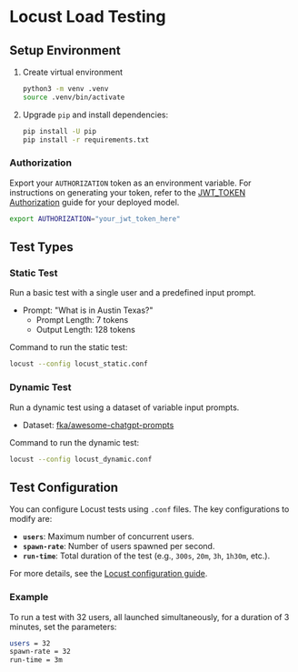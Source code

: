 # Locust Load Testing

## Setup Environment

1. Create virtual environment

    ```bash
    python3 -m venv .venv
    source .venv/bin/activate
    ```

2. Upgrade `pip` and install dependencies:

    ```bash
    pip install -U pip
    pip install -r requirements.txt
    ```

### Authorization

Export your `AUTHORIZATION` token as an environment variable. For instructions on generating your token, refer to the [JWT_TOKEN Authorization](../tt-metal-llama3-70b/README.md#jwt_token-authorization) guide for your deployed model.

```bash
export AUTHORIZATION="your_jwt_token_here"
```

## Test Types

### Static Test

Run a basic test with a single user and a predefined input prompt.

- Prompt: "What is in Austin Texas?"
  - Prompt Length: 7 tokens
  - Output Length: 128 tokens

Command to run the static test:

```bash
locust --config locust_static.conf
```

### Dynamic Test

Run a dynamic test using a dataset of variable input prompts.

- Dataset: [fka/awesome-chatgpt-prompts](https://huggingface.co/datasets/fka/awesome-chatgpt-prompts)

Command to run the dynamic test:

```bash
locust --config locust_dynamic.conf
```

## Test Configuration

You can configure Locust tests using `.conf` files. The key configurations to modify are:

- **`users`**: Maximum number of concurrent users.
- **`spawn-rate`**: Number of users spawned per second.
- **`run-time`**: Total duration of the test (e.g., `300s`, `20m`, `3h`, `1h30m`, etc.).

For more details, see the [Locust configuration guide](https://docs.locust.io/en/2.25.0/configuration.html).

### Example

To run a test with 32 users, all launched simultaneously, for a duration of 3 minutes, set the parameters:

```bash
users = 32
spawn-rate = 32
run-time = 3m
```
